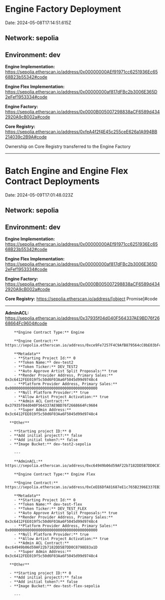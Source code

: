 # Engine Factory Deployment

Date: 2024-05-08T17:14:51.615Z

## **Network:** sepolia

## **Environment:** dev

**Engine Implementation:** https://sepolia.etherscan.io/address/0x00000000AEf91971cc6251936Ec6568B23b55342#code

**Engine Flex Implementation:** https://sepolia.etherscan.io/address/0x00000000af817dFBc2b3006E365D2eFef1953334#code

**Engine Factory:** https://sepolia.etherscan.io/address/0x0000B005007298838aCF6589d4342920A9cB002a#code

**Core Registry:** https://sepolia.etherscan.io/address/0xfeA4f2f4E45c255ceE626a1A994BB214039c2B9A#code

Ownership on Core Registry transferred to the Engine Factory

---

# Batch Engine and Engine Flex Contract Deployments

Date: 2024-05-09T17:01:48.023Z

## **Network:** sepolia

## **Environment:** dev

**Engine Implementation:** https://sepolia.etherscan.io/address/0x00000000AEf91971cc6251936Ec6568B23b55342#code

**Engine Flex Implementation:** https://sepolia.etherscan.io/address/0x00000000af817dFBc2b3006E365D2eFef1953334#code

**Engine Factory:** https://sepolia.etherscan.io/address/0x0000B005007298838aCF6589d4342920A9cB002a#code

**Core Registry:** https://sepolia.etherscan.io/address/[object Promise]#code

---

**AdminACL:** https://sepolia.etherscan.io/address/0x37935f04d040F564337AE9BD76f2668664Fc9604#code

        **Engine Contract Type:** Engine

        **Engine Contract:** https://sepolia.etherscan.io/address/0xce9Fe7257F4C9AfB879564cC0bE03bFc7CAe85De#code

        **Metadata**
        - **Starting Project Id:** 0
        - **Token Name:** dev-test2
        - **Token Ticker:** DEV_TEST2
        - **Auto Approve Artist Split Proposals:** true
        - **Render Provider Address, Primary Sales:** 0x3c6412FEE019f5c50d6F03Aa6F5045d99d9748c4
        - **Platform Provider Address, Primary Sales:** 0x0000000000000000000000000000000000000000
        - **Null Platform Provider:** true
        - **Allow Artist Project Activation:** true
        - **Admin ACL Contract:** 0x37935f04d040F564337AE9BD76f2668664Fc9604
        - **Super Admin Address:** 0x3c6412FEE019f5c50d6F03Aa6F5045d99d9748c4

      **Other**

      - **Starting project ID:** 0
      - **Add initial project?:** false
      - **Add initial token?:** false
      - **Image Bucket:** dev-test2-sepolia

        ---

        **AdminACL:** https://sepolia.etherscan.io/address/0xc64949b06d59AF22b7182DD5B7DD0C8798E83a1D#code

        **Engine Contract Type:** Engine Flex

        **Engine Contract:** https://sepolia.etherscan.io/address/0xCeEE6DfA81687eE1c765B2396E337EB33F75c94D#code

        **Metadata**
        - **Starting Project Id:** 0
        - **Token Name:** dev-test-flex
        - **Token Ticker:** DEV_TEST_FLEX
        - **Auto Approve Artist Split Proposals:** true
        - **Render Provider Address, Primary Sales:** 0x3c6412FEE019f5c50d6F03Aa6F5045d99d9748c4
        - **Platform Provider Address, Primary Sales:** 0x0000000000000000000000000000000000000000
        - **Null Platform Provider:** true
        - **Allow Artist Project Activation:** true
        - **Admin ACL Contract:** 0xc64949b06d59AF22b7182DD5B7DD0C8798E83a1D
        - **Super Admin Address:** 0x3c6412FEE019f5c50d6F03Aa6F5045d99d9748c4

      **Other**

      - **Starting project ID:** 0
      - **Add initial project?:** false
      - **Add initial token?:** false
      - **Image Bucket:** dev-test-flex-sepolia

        ---
